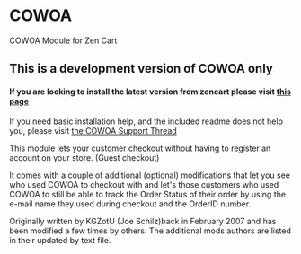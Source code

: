 COWOA
============

COWOA Module for Zen Cart

## This is a development version of COWOA only
#### If you are looking to install the latest version from zencart please visit [this page]("http://www.zen-cart.com/downloads.php?do=file&id=1416")

If you need basic installation help, and the included readme does not help you, please visit [the COWOA Support Thread]("http://www.zen-cart.com/showthread.php?196995-COWOA-Updated-and-Combined-for-ZC-v1-5-x")

This module lets your customer checkout without having to register an account on your store. (Guest checkout)

It comes with a couple of additional (optional) modifications that let you see who used COWOA to checkout with and let's those customers who used COWOA to still be able to track the Order Status of their order by using the e-mail name they used during checkout and the OrderID number.

Originally written by KGZotU (Joe Schilz)back in February 2007 and has been modified a few times by others.
The additional mods authors are listed in their updated by text file. 

